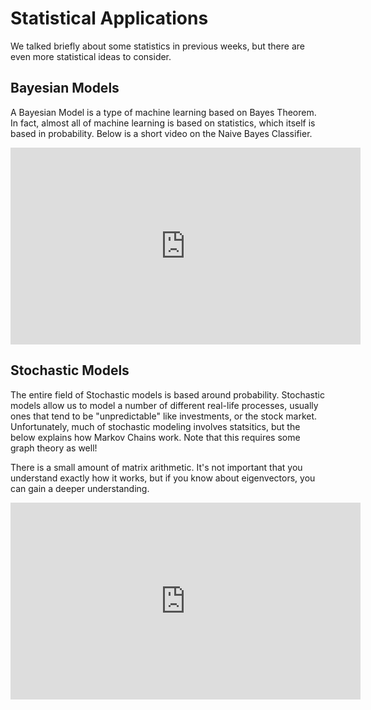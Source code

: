 # Statistical Applications

We talked briefly about some statistics in previous weeks, but there are even more statistical ideas to consider.

## Bayesian Models

A Bayesian Model is a type of machine learning based on Bayes Theorem. In fact, almost all of machine learning is based on statistics, which itself is based in probability. Below is a short video on the Naive Bayes Classifier.

<div class="embed"><iframe width="560" height="315" src="https://www.youtube.com/embed/lFJbZ6LVxN8?si=V87dZVaObWLvBxz8" title="YouTube video player" frameborder="0" allow="accelerometer; autoplay; clipboard-write; encrypted-media; gyroscope; picture-in-picture" allowfullscreen></iframe></div>

## Stochastic Models

The entire field of Stochastic models is based around probability. Stochastic models allow us to model a number of different real-life processes, usually ones that tend to be "unpredictable" like investments, or the stock market. Unfortunately, much of stochastic modeling involves statsitics, but the below explains how Markov Chains work. Note that this requires some graph theory as well!

There is a small amount of matrix arithmetic. It's not important that you understand exactly how it works, but if you know about eigenvectors, you can gain a deeper understanding.

<div class="embed"><iframe width="560" height="315" src="https://www.youtube.com/embed/i3AkTO9HLXo?si=4BjoNUpMyPCMbi24" title="YouTube video player" frameborder="0" allow="accelerometer; autoplay; clipboard-write; encrypted-media; gyroscope; picture-in-picture" allowfullscreen></iframe></div>